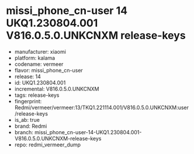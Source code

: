 # missi_phone_cn-user 14 UKQ1.230804.001 V816.0.5.0.UNKCNXM release-keys
- manufacturer: xiaomi
- platform: kalama
- codename: vermeer
- flavor: missi_phone_cn-user
- release: 14
- id: UKQ1.230804.001
- incremental: V816.0.5.0.UNKCNXM
- tags: release-keys
- fingerprint: Redmi/vermeer/vermeer:13/TKQ1.221114.001/V816.0.5.0.UNKCNXM:user/release-keys
- is_ab: true
- brand: Redmi
- branch: missi_phone_cn-user-14-UKQ1.230804.001-V816.0.5.0.UNKCNXM-release-keys
- repo: redmi_vermeer_dump
